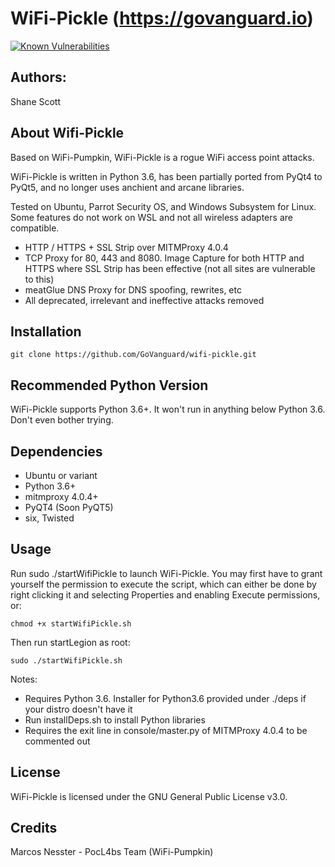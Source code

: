 WiFi-Pickle (https://govanguard.io)
==

[![Known Vulnerabilities](https://snyk.io/test/github/GoVanguard/wifi-pickle/badge.svg?targetFile=package.json)](https://snyk.io/test/github/GoVanguard/wifi-pickle?targetFile=package.json) 

## Authors:
Shane Scott

## About Wifi-Pickle
Based on WiFi-Pumpkin, WiFi-Pickle is a rogue WiFi access point attacks.

WiFi-Pickle is written in Python 3.6, has been partially ported from PyQt4 to PyQt5, and no longer uses anchient and arcane libraries. 

Tested on Ubuntu, Parrot Security OS, and Windows Subsystem for Linux. Some features do not work on WSL and not all wireless adapters are compatible.

* HTTP / HTTPS + SSL Strip over MITMProxy 4.0.4
* TCP Proxy for 80, 443 and 8080. Image Capture for both HTTP and HTTPS where SSL Strip has been effective (not all sites are vulnerable to this)
* meatGlue DNS Proxy for DNS spoofing, rewrites, etc
* All deprecated, irrelevant and ineffective attacks removed

## Installation
```
git clone https://github.com/GoVanguard/wifi-pickle.git
```

## Recommended Python Version
WiFi-Pickle supports Python 3.6+. It won't run in anything below Python 3.6. Don't even bother trying.

## Dependencies
* Ubuntu or variant
* Python 3.6+
* mitmproxy 4.0.4+
* PyQT4 (Soon PyQT5)
* six, Twisted

## Usage
Run sudo ./startWifiPickle to launch WiFi-Pickle. You may first have to grant yourself the permission to execute the script, which can either be done by right clicking it and selecting Properties and enabling Execute permissions, or:
```
chmod +x startWifiPickle.sh
```

Then run startLegion as root:
```
sudo ./startWifiPickle.sh
```
Notes: 
* Requires Python 3.6. Installer for Python3.6 provided under ./deps if your distro doesn't have it
* Run installDeps.sh to install Python libraries
* Requires the exit line in console/master.py of MITMProxy 4.0.4 to be commented out

## License
WiFi-Pickle is licensed under the GNU General Public License v3.0.

## Credits
Marcos Nesster - PocL4bs Team (WiFi-Pumpkin)

